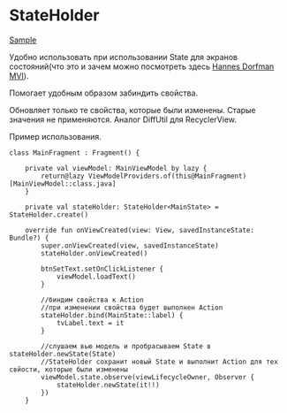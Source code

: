 # StateHolder

[Sample](https://gitlab.smedialink.com/Android/Sample/stateholder)

Удобно использовать при использовании State для экранов cocтояний(что это и зачем можно посмотреть здесь [Hannes Dorfman MVI](http://hannesdorfmann.com/android/mosby3-mvi-1)).

Помогает удобным образом забиндить свойства.

Обновляет только те свойства, которые были изменены. Старые значения не применяются. Аналог DiffUtil для RecyclerView.

Пример использования. 

```
class MainFragment : Fragment() {

    private val viewModel: MainViewModel by lazy {
        return@lazy ViewModelProviders.of(this@MainFragment)[MainViewModel::class.java]
    }

    private val stateHolder: StateHolder<MainState> = StateHolder.create()
    
    override fun onViewCreated(view: View, savedInstanceState: Bundle?) {
        super.onViewCreated(view, savedInstanceState)
        stateHolder.onViewCreated()

        btnSetText.setOnClickListener {
            viewModel.loadText()
        }

		//биндим свойства к Action
		//при изменении свойства будет выполнен Action
        stateHolder.bind(MainState::label) {
            tvLabel.text = it
        }
        
		//слушаем вью модель и пробрасываем State в stateHolder.newState(State)
		//StateHolder сохранит новый State и выполнит Action для тех свйости, которые были изменены
        viewModel.state.observe(viewLifecycleOwner, Observer {
            stateHolder.newState(it!!)
        })
    }
```

